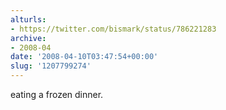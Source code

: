 ```yaml
---
alturls:
- https://twitter.com/bismark/status/786221283
archive:
- 2008-04
date: '2008-04-10T03:47:54+00:00'
slug: '1207799274'
---
```


eating a frozen dinner.

